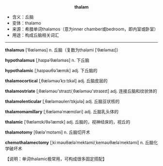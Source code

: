 
**<center>thalam</center>**

- <span class="definition">含义：丘脑</span>
- <span class="definition">变体：thalamo</span>
- <span class="definition">来源：希腊单词thalamos（意为inner chamber或bedroom，即内室或卧室）</span>
- <span class="definition">用途：构成丘脑相关词汇</span>


---


<span class="vocabulary">**thalamus**</span> [ˈθæləməs] n. 丘脑（复数为thalami [ˈθæləmaɪ]）

<span class="vocabulary">**hypothalamus**</span> [ˌhaɪpəˈθæləməs] n. 下丘脑

<span class="vocabulary">**hypothalamic**</span> [ˌhaɪpəʊθəˈlæmɪk] adj. 下丘脑的

<span class="vocabulary">**thalamocortical**</span> [ˌθæləməʊˈkɔːtɪkəl] adj. 丘脑皮层的

<span class="vocabulary">**thalamostriate**</span> [ˌθælәməʊ'straɪɪt/ˌθælәməʊ'straɪeɪt] adj. 连接丘脑和纹状体的

<span class="vocabulary">**thalamolenticular**</span> [ˌθæləməʊlenˈtɪkjʊlə] adj. 丘脑豆状核的

<span class="vocabulary">**thalamomamillary**</span> [ˌθæləməˈmæmɪləri] adj. 丘脑乳头体的

<span class="vocabulary">**thalamic**</span> [ˈθæləmɪk/θəˈlæmɪk] adj. 丘脑的，视神经床的，视丘的

<span class="vocabulary">**thalamotomy**</span> [θælə'mɒtəmi] n. 丘脑切开术

<span class="vocabulary">**chemothalamectomy**</span> [ˌkiːməʊθæləˈmektəmi/ˌkeməʊθæləˈmektəmi] n. 丘脑化学破坏术

【说明：单词thalamic极常用，可构成很多固定搭配】

 